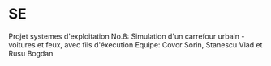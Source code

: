 # SE
Projet systemes d'exploitation
No.8: Simulation d'un carrefour urbain - voitures et feux, avec fils d'éxecution 
Equipe: Covor Sorin, Stanescu Vlad et Rusu Bogdan
